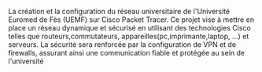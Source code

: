 
 La création et la configuration du réseau universitaire de l'Université Euromed de Fès (UEMF) sur Cisco Packet Tracer. Ce projet vise à mettre en place un réseau dynamique et sécurisé en utilisant des technologies Cisco telles que routeurs,commutateurs, appareilles(pc,imprimante,laptop, …) et serveurs. La sécurité sera renforcée par la configuration de VPN et de firewalls, assurant ainsi une communication fiable et protégée au sein de l'université
